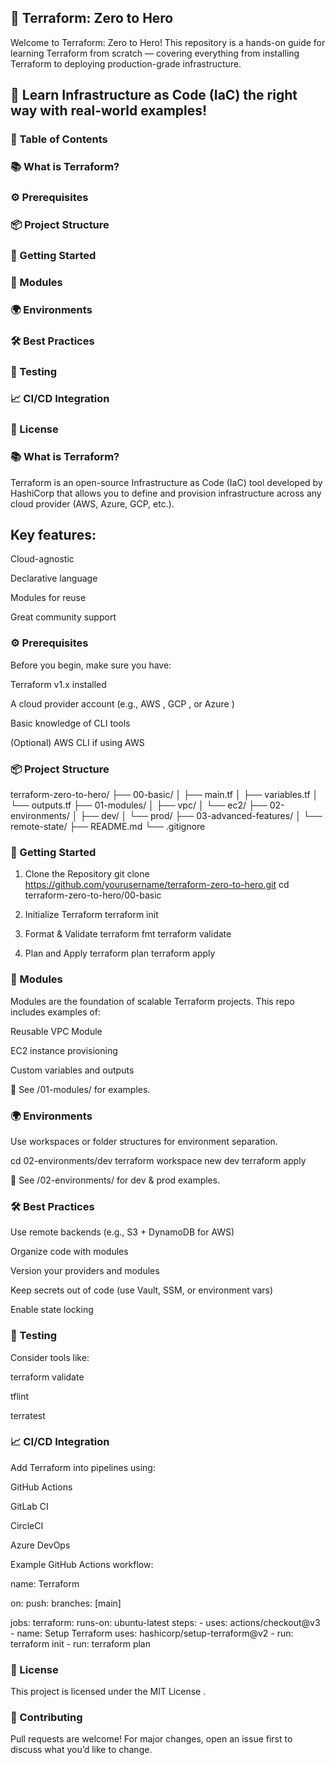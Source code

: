 ## 📘 Terraform: Zero to Hero

Welcome to Terraform: Zero to Hero!
This repository is a hands-on guide for learning Terraform from scratch — covering everything from installing Terraform to deploying production-grade infrastructure.

## 🚀 Learn Infrastructure as Code (IaC) the right way with real-world examples!

### 🧭 Table of Contents

### 📚 What is Terraform?

### ⚙️ Prerequisites

### 📦 Project Structure

### 🚀 Getting Started

### 📘 Modules

### 🌍 Environments

### 🛠 Best Practices

### 🧪 Testing

### 📈 CI/CD Integration

### 📄 License

### 📚 What is Terraform?

Terraform is an open-source Infrastructure as Code (IaC) tool developed by HashiCorp that allows you to define and provision infrastructure across any cloud provider (AWS, Azure, GCP, etc.).

## Key features:

Cloud-agnostic

Declarative language

Modules for reuse

Great community support

### ⚙️ Prerequisites

Before you begin, make sure you have:

Terraform
 v1.x installed

A cloud provider account (e.g., AWS
, GCP
, or Azure
)

Basic knowledge of CLI tools

(Optional) AWS CLI
 if using AWS

### 📦 Project Structure

terraform-zero-to-hero/
├── 00-basic/
│   ├── main.tf
│   ├── variables.tf
│   └── outputs.tf
├── 01-modules/
│   ├── vpc/
│   └── ec2/
├── 02-environments/
│   ├── dev/
│   └── prod/
├── 03-advanced-features/
│   └── remote-state/
├── README.md
└── .gitignore

### 🚀 Getting Started
1. Clone the Repository
git clone https://github.com/yourusername/terraform-zero-to-hero.git
cd terraform-zero-to-hero/00-basic

2. Initialize Terraform
terraform init

3. Format & Validate
terraform fmt
terraform validate

4. Plan and Apply
terraform plan
terraform apply

### 📘 Modules

Modules are the foundation of scalable Terraform projects.
This repo includes examples of:

Reusable VPC Module

EC2 instance provisioning

Custom variables and outputs

📁 See /01-modules/ for examples.

### 🌍 Environments

Use workspaces or folder structures for environment separation.

cd 02-environments/dev
terraform workspace new dev
terraform apply


📁 See /02-environments/ for dev & prod examples.

### 🛠 Best Practices

Use remote backends (e.g., S3 + DynamoDB for AWS)

Organize code with modules

Version your providers and modules

Keep secrets out of code (use Vault, SSM, or environment vars)

Enable state locking

### 🧪 Testing

Consider tools like:

terraform validate

tflint

terratest

### 📈 CI/CD Integration

Add Terraform into pipelines using:

GitHub Actions

GitLab CI

CircleCI

Azure DevOps

Example GitHub Actions workflow:

name: Terraform

on:
  push:
    branches: [main]

jobs:
  terraform:
    runs-on: ubuntu-latest
    steps:
      - uses: actions/checkout@v3
      - name: Setup Terraform
        uses: hashicorp/setup-terraform@v2
      - run: terraform init
      - run: terraform plan

### 📄 License

This project is licensed under the MIT License
.

### 🙌 Contributing

Pull requests are welcome! For major changes, open an issue first to discuss what you’d like to change.
